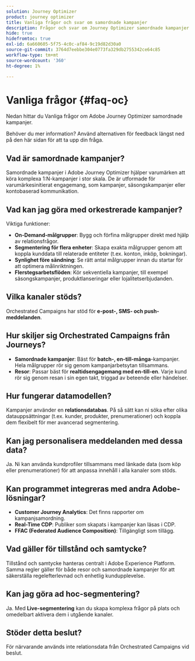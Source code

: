 ```yaml
---
solution: Journey Optimizer
product: journey optimizer
title: Vanliga frågor och svar om samordnade kampanjer
description: Frågor och svar om Journey Optimizer samordnade kampanjer
hide: true
hidefromtoc: true
exl-id: 6a660605-5f75-4c0c-af84-9c19d82d30a0
source-git-commit: 3764d7eebbe304e0773fa329db2755342ce64c85
workflow-type: tm+mt
source-wordcount: '360'
ht-degree: 1%

---
```


# Vanliga frågor {#faq-oc}

Nedan hittar du Vanliga frågor om Adobe Journey Optimizer samordnade kampanjer.

Behöver du mer information? Använd alternativen för feedback längst ned på den här sidan för att ta upp din fråga.

## Vad är samordnade kampanjer?

Samordnade kampanjer i Adobe Journey Optimizer hjälper varumärken att köra komplexa 1:N-kampanjer i stor skala. De är utformade för varumärkesinitierat engagemang, som kampanjer, säsongskampanjer eller kontobaserad kommunikation.

## Vad kan jag göra med orkestrerade kampanjer?

Viktiga funktioner:

* **On-Demand-målgrupper**: Bygg och förfina målgrupper direkt med hjälp av relationsfrågor.
* **Segmentering för flera enheter**: Skapa exakta målgrupper genom att koppla kunddata till relaterade entiteter (t.ex. konton, inköp, bokningar).
* **Synlighet före sändning**: Se rätt antal målgrupper innan du startar för att optimera målinriktningen.
* **Flerstegsarbetsflöden**: Kör sekventiella kampanjer, till exempel säsongskampanjer, produktlanseringar eller lojalitetserbjudanden.


## Vilka kanaler stöds?

Orchestrated Campaigns har stöd för **e-post-, SMS- och push-meddelanden**.

## Hur skiljer sig Orchestrated Campaigns från Journeys?

* **Samordnade kampanjer**: Bäst för **batch-, en-till-många**-kampanjer. Hela målgrupper rör sig genom kampanjarbetsytan tillsammans.
* **Resor**: Passar bäst för **realtidsengagemang med en-till-en**. Varje kund rör sig genom resan i sin egen takt, triggad av beteende eller händelser.


## Hur fungerar datamodellen?

Kampanjer använder en **relationsdatabas**. På så sätt kan ni söka efter olika datauppsättningar (t.ex. kunder, produkter, prenumerationer) och koppla dem flexibelt för mer avancerad segmentering.


## Kan jag personalisera meddelanden med dessa data?

Ja. Ni kan använda kundprofiler tillsammans med länkade data (som köp eller prenumerationer) för att anpassa innehåll i alla kanaler som stöds.


## Kan programmet integreras med andra Adobe-lösningar?

* **Customer Journey Analytics**: Det finns rapporter om kampanjsamordning.
* **Real-Time CDP**: Publiker som skapats i kampanjer kan läsas i CDP.
* **FFAC (Federated Audience Composition)**: Tillgängligt som tillägg.


## Vad gäller för tillstånd och samtycke?

Tillstånd och samtycke hanteras centralt i Adobe Experience Platform. Samma regler gäller för både resor och samordnade kampanjer för att säkerställa regelefterlevnad och enhetlig kundupplevelse.


## Kan jag göra ad hoc-segmentering?

Ja. Med **Live-segmentering** kan du skapa komplexa frågor på plats och omedelbart aktivera dem i utgående kanaler.

## Stöder detta beslut?

För närvarande används inte relationsdata från Orchestrated Campaigns vid beslut.

